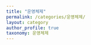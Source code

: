 ```yaml
---
title: "운영체제"
permalink: /categories/운영체제/
layout: category
author_profile: true
taxonomy: 운영체제
---
```

